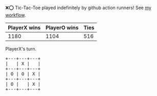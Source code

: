 :x::o: Tic-Tac-Toe played indefinitely by github action runners! See [my workflow](.github/workflows/play.yaml).

|PlayerX wins|PlayerO wins|Ties|
|-|-|-|
|1180|1104|516|

PlayerX's turn.

<pre>
+---+---+---+
|   | X |   |
+---+---+---+
| O | O | X |
+---+---+---+
| O |   | X |
+---+---+---+
</pre>
